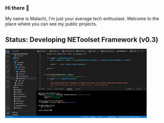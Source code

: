 ### Hi there 👋
My name is Malachi, I'm just your average tech enthusiast. Welcome to the place where you can see my public projects.

## Status: Developing NEToolset Framework (v0.3)
<img src="https://github.com/PlatinumVoyager/NEToolset/blob/main/github.png" height=90% width=90%></img>
